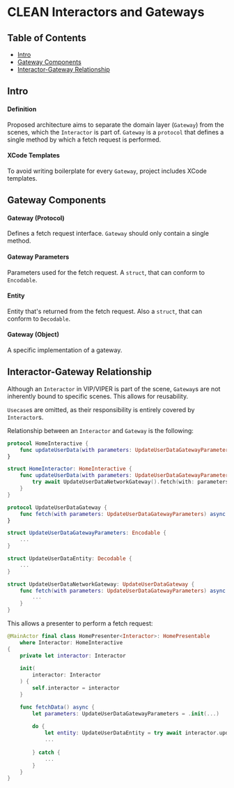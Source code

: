 # CLEAN Interactors and Gateways

## Table of Contents

- [Intro](#intro)
- [Gateway Components](#gateway-components)
- [Interactor-Gateway Relationship](#interactor-gateway-relationship)

## Intro

#### Definition

Proposed architecture aims to separate the domain layer (`Gateway`) from the scenes, which the `Interactor` is part of. `Gateway` is a `protocol` that defines a single method by which a fetch request is performed.

#### XCode Templates

To avoid writing boilerplate for every `Gateway`, project includes XCode templates.

## Gateway Components

#### Gateway (Protocol)

Defines a fetch request interface. `Gateway` should only contain a single method.

#### Gateway Parameters

Parameters used for the fetch request. A `struct`, that can conform to `Encodable`.

#### Entity

Entity that's returned from the fetch request. Also a `struct`, that can conform to `Decodable`.

#### Gateway (Object)

A specific implementation of a gateway.

## Interactor-Gateway Relationship

Although an `Interactor` in VIP/VIPER is part of the scene, `Gateway`s are not inherently bound to specific scenes. This allows for reusability.

`Usecase`s are omitted, as their responsibility is entirely covered by `Interactor`s.

Relationship between an `Interactor`  and `Gateway` is the following:

```swift
protocol HomeInteractive {
    func updateUserData(with parameters: UpdateUserDataGatewayParameters) async throws -> UpdateUserDataEntity
}

struct HomeInteractor: HomeInteractive {
    func updateUserData(with parameters: UpdateUserDataGatewayParameters) async throws -> UpdateUserDataEntity {
        try await UpdateUserDataNetworkGateway().fetch(with: parameters)
    }
}
```

```swift
protocol UpdateUserDataGateway {
    func fetch(with parameters: UpdateUserDataGatewayParameters) async throws -> UpdateUserDataEntity
}

struct UpdateUserDataGatewayParameters: Encodable {
    ...
}

struct UpdateUserDataEntity: Decodable {
    ...
}

struct UpdateUserDataNetworkGateway: UpdateUserDataGateway {
    func fetch(with parameters: UpdateUserDataGatewayParameters) async throws -> UpdateUserDataEntity {
        ...
    }
}
```

This allows a presenter to perform a fetch request:

```swift
@MainActor final class HomePresenter<Interactor>: HomePresentable
    where Interactor: HomeInteractive
{
    private let interactor: Interactor
    
    init(
        interactor: Interactor
    ) {
        self.interactor = interactor
    }

    func fetchData() async {
        let parameters: UpdateUserDataGatewayParameters = .init(...)
    
        do {
            let entity: UpdateUserDataEntity = try await interactor.updateUserData(with: parameters)
            ...
            
        } catch {
            ...
        }
    }
}
```
